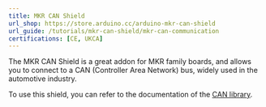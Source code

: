 ```yaml
---
title: MKR CAN Shield
url_shop: https://store.arduino.cc/arduino-mkr-can-shield
url_guide: /tutorials/mkr-can-shield/mkr-can-communication
certifications: [CE, UKCA]
---
```


The MKR CAN Shield is a great addon for MKR family boards, and allows you to connect to a CAN (Controller Area Network) bus, widely used in the automotive industry.

To use this shield, you can refer to the documentation of the [CAN library](https://github.com/sandeepmistry/arduino-CAN).